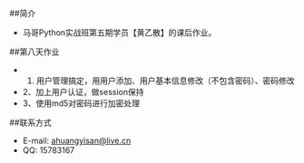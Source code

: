 ##简介
* 马哥Python实战班第五期学员【黄乙散】的课后作业。

##第八天作业
* 1. 用户管理搞定，用用户添加、用户基本信息修改（不包含密码）、密码修改
* 2、加上用户认证，做session保持
* 3、使用md5对密码进行加密处理

##联系方式
* E-mail: ahuangyisan@live.cn
* QQ: 15783167

